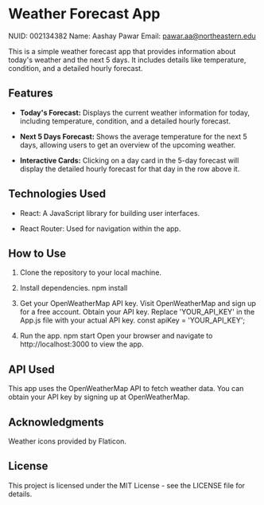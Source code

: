 # Weather Forecast App

NUID: 002134382
Name: Aashay Pawar
Email: pawar.aa@northeastern.edu

This is a simple weather forecast app that provides information about today's weather and the next 5 days. It includes details like temperature, condition, and a detailed hourly forecast.

## Features

- **Today's Forecast:** Displays the current weather information for today, including temperature, condition, and a detailed hourly forecast.

- **Next 5 Days Forecast:** Shows the average temperature for the next 5 days, allowing users to get an overview of the upcoming weather.

- **Interactive Cards:** Clicking on a day card in the 5-day forecast will display the detailed hourly forecast for that day in the row above it.

## Technologies Used

- React: A JavaScript library for building user interfaces.

- React Router: Used for navigation within the app.

## How to Use

1. Clone the repository to your local machine.

2. Install dependencies.
npm install

3. Get your OpenWeatherMap API key.
Visit OpenWeatherMap and sign up for a free account.
Obtain your API key.
Replace 'YOUR_API_KEY' in the App.js file with your actual API key.
const apiKey = 'YOUR_API_KEY';

4. Run the app.
npm start
Open your browser and navigate to http://localhost:3000 to view the app.

## API Used
This app uses the OpenWeatherMap API to fetch weather data. You can obtain your API key by signing up at OpenWeatherMap.

## Acknowledgments
Weather icons provided by Flaticon.

## License
This project is licensed under the MIT License - see the LICENSE file for details.
